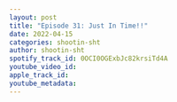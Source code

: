 ```yaml
---
layout: post
title: "Episode 31: Just In Time!!"
date: 2022-04-15
categories: shootin-sht
author: shootin-sht
spotify_track_id: 0OCI0OGExbJc82krsiTd4A
youtube_video_id: 
apple_track_id: 
youtube_metadata: 
---
```

